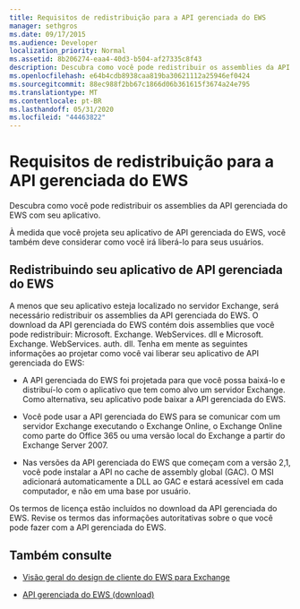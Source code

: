 ```yaml
---
title: Requisitos de redistribuição para a API gerenciada do EWS
manager: sethgros
ms.date: 09/17/2015
ms.audience: Developer
localization_priority: Normal
ms.assetid: 8b206274-eaa4-40d3-b504-af27335c8f43
description: Descubra como você pode redistribuir os assemblies da API gerenciada do EWS com seu aplicativo.
ms.openlocfilehash: e64b4cdb8938caa819ba30621112a25946ef0424
ms.sourcegitcommit: 88ec988f2bb67c1866d06b361615f3674a24e795
ms.translationtype: MT
ms.contentlocale: pt-BR
ms.lasthandoff: 05/31/2020
ms.locfileid: "44463822"
---
```

# <a name="redistribution-requirements-for-the-ews-managed-api"></a>Requisitos de redistribuição para a API gerenciada do EWS

Descubra como você pode redistribuir os assemblies da API gerenciada do EWS com seu aplicativo.
  
À medida que você projeta seu aplicativo de API gerenciada do EWS, você também deve considerar como você irá liberá-lo para seus usuários. 
  
## <a name="redistributing-your-ews-managed-api-application"></a>Redistribuindo seu aplicativo de API gerenciada do EWS

A menos que seu aplicativo esteja localizado no servidor Exchange, será necessário redistribuir os assemblies da API gerenciada do EWS. O download da API gerenciada do EWS contém dois assemblies que você pode redistribuir: Microsoft. Exchange. WebServices. dll e Microsoft. Exchange. WebServices. auth. dll. Tenha em mente as seguintes informações ao projetar como você vai liberar seu aplicativo de API gerenciada do EWS:
  
- A API gerenciada do EWS foi projetada para que você possa baixá-lo e distribuí-lo com o aplicativo que tem como alvo um servidor Exchange. Como alternativa, seu aplicativo pode baixar a API gerenciada do EWS.
    
- Você pode usar a API gerenciada do EWS para se comunicar com um servidor Exchange executando o Exchange Online, o Exchange Online como parte do Office 365 ou uma versão local do Exchange a partir do Exchange Server 2007.
    
- Nas versões da API gerenciada do EWS que começam com a versão 2,1, você pode instalar a API no cache de assembly global (GAC). O MSI adicionará automaticamente a DLL ao GAC e estará acessível em cada computador, e não em uma base por usuário.
    
Os termos de licença estão incluídos no download da API gerenciada do EWS. Revise os termos das informações autoritativas sobre o que você pode fazer com a API gerenciada do EWS.
  
## <a name="see-also"></a>Também consulte


- [Visão geral do design de cliente do EWS para Exchange](ews-client-design-overview-for-exchange.md)
    
- [API gerenciada do EWS (download)](https://aka.ms/ews-managed-api-readme)
    

